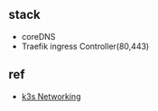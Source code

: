 
## stack
+ coreDNS
+ Traefik ingress Controller(80,443)


## ref
+ [k3s Networking](https://docs.k3s.io/networking)